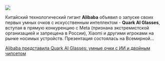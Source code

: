 <!--2025-07-28 13:43:15-->
<div class="yb">
  <div class="rss habr"><img src="https://habrastorage.org/getpro/habr/upload_files/be1/f0f/04d/be1f0f04d6212b3b5c2f900350c76253.jpeg" /><p>Китайский технологический гигант <strong>Alibaba</strong> объявил о запуске своих первых умных очков с искусственным интеллектом - <strong>Quark AI Glasses</strong>, вступая в прямую конкуренцию с Meta (признана экстремистской организацией и запрещена в России), Xiaomi и другими игроками на рынке носимых устройств. Презентация состоялась на Всемирной... <p class="titl"><a href="https://habr.com/ru/news/931756/?utm_source=habrahabr&utm_medium=rss&utm_campaign=931756">Alibaba представила Quark AI Glasses: умные очки с ИИ и двойным чипсетом</a></p></div>
</div>
